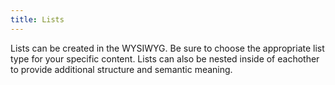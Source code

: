 ```yaml
---
title: Lists
---
```

Lists can be created in the WYSIWYG. Be sure to choose the appropriate list type for your specific content. Lists can also be nested inside of eachother to provide additional structure and semantic meaning.


